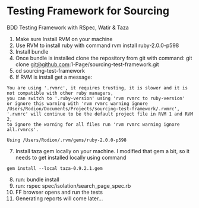 # Testing Framework for Sourcing
BDD Testing Framework with RSpec, Watir &amp; Taza

1. Make sure Install RVM on your machine
2. Use RVM to install ruby with command rvm install ruby-2.0.0-p598 
3. Install bundle 
4. Once bundle is installed clone the repository from git with command: git clone git@github.com:1-Page/sourcing-test-framework.git 
5. cd sourcing-test-framework
6. If RVM is install get a message: 
  ```
You are using '.rvmrc', it requires trusting, it is slower and it is not compatible with other ruby managers,
you can switch to '.ruby-version' using 'rvm rvmrc to ruby-version'
or ignore this warning with 'rvm rvmrc warning ignore /Users/Rodion/Documents/Projects/sourcing-test-framework/.rvmrc',
'.rvmrc' will continue to be the default project file in RVM 1 and RVM 2,
to ignore the warning for all files run 'rvm rvmrc warning ignore all.rvmrcs'.

Using /Users/Rodion/.rvm/gems/ruby-2.0.0-p598
```
7. Install taza gem locally on your machine. I modified that gem a bit, so it needs to get installed locally using command
  ```
gem install --local taza-0.9.2.1.gem
```
8. run: bundle install
9. run: rspec spec/isolation/search_page_spec.rb
10. FF browser opens and run the tests
11. Generating reports will come later... 
